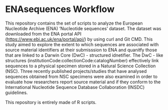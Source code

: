 # ENAsequences Workflow

This repository contains the set of scripts to analyze the European Nucleotide Archive (ENA) ‘Nucleotide sequences’ dataset. The dataset was downloaded from the ENA portal API (https://www.ebi.ac.uk/ena/portal/api/) by using curl and Git CMD. This study aimed to explore the extent to which sequences are associated with source material identifiers at their submisssion to ENA and quanitfy those that are linked to a Darwin Core (DwC) - structured idnetifier. The DwC - like structures (institutionCode:collectionCode:catalogNumber) effectively link sequences to a physical specimen stored in a Natural Science Collection (NSC). Three recently published projects/studies that have analysed sequences obtained from NSC specimens were also examined in order to evaluate how researchers report source material and if they conform to the International Nucleotide Sequence Database Collaboration (INSDC) guidelines.

This repository is entirely made of R scripts.
